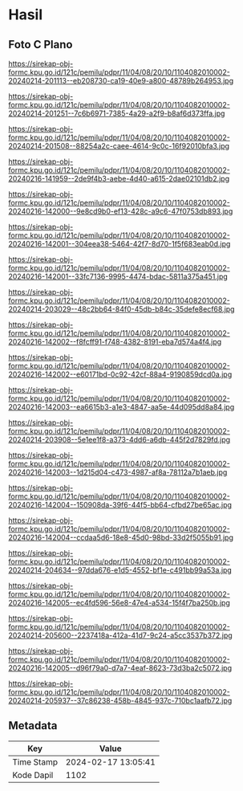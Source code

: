 # Hasil

## Foto C Plano

https://sirekap-obj-formc.kpu.go.id/121c/pemilu/pdpr/11/04/08/20/10/1104082010002-20240214-201113--eb208730-ca19-40e9-a800-48789b264953.jpg

https://sirekap-obj-formc.kpu.go.id/121c/pemilu/pdpr/11/04/08/20/10/1104082010002-20240214-201251--7c6b6971-7385-4a29-a2f9-b8af6d373ffa.jpg

https://sirekap-obj-formc.kpu.go.id/121c/pemilu/pdpr/11/04/08/20/10/1104082010002-20240214-201508--88254a2c-caee-4614-9c0c-16f92010bfa3.jpg

https://sirekap-obj-formc.kpu.go.id/121c/pemilu/pdpr/11/04/08/20/10/1104082010002-20240216-141959--2de9f4b3-aebe-4d40-a615-2dae02101db2.jpg

https://sirekap-obj-formc.kpu.go.id/121c/pemilu/pdpr/11/04/08/20/10/1104082010002-20240216-142000--9e8cd9b0-ef13-428c-a9c6-47f0753db893.jpg

https://sirekap-obj-formc.kpu.go.id/121c/pemilu/pdpr/11/04/08/20/10/1104082010002-20240216-142001--304eea38-5464-42f7-8d70-1f5f683eab0d.jpg

https://sirekap-obj-formc.kpu.go.id/121c/pemilu/pdpr/11/04/08/20/10/1104082010002-20240216-142001--33fc7136-9995-4474-bdac-5811a375a451.jpg

https://sirekap-obj-formc.kpu.go.id/121c/pemilu/pdpr/11/04/08/20/10/1104082010002-20240214-203029--48c2bb64-84f0-45db-b84c-35defe8ecf68.jpg

https://sirekap-obj-formc.kpu.go.id/121c/pemilu/pdpr/11/04/08/20/10/1104082010002-20240216-142002--f8fcff91-f748-4382-8191-eba7d574a4f4.jpg

https://sirekap-obj-formc.kpu.go.id/121c/pemilu/pdpr/11/04/08/20/10/1104082010002-20240216-142002--e60171bd-0c92-42cf-88a4-9190859dcd0a.jpg

https://sirekap-obj-formc.kpu.go.id/121c/pemilu/pdpr/11/04/08/20/10/1104082010002-20240216-142003--ea6615b3-a1e3-4847-aa5e-44d095dd8a84.jpg

https://sirekap-obj-formc.kpu.go.id/121c/pemilu/pdpr/11/04/08/20/10/1104082010002-20240214-203908--5e1ee1f8-a373-4dd6-a6db-445f2d7829fd.jpg

https://sirekap-obj-formc.kpu.go.id/121c/pemilu/pdpr/11/04/08/20/10/1104082010002-20240216-142003--1d215d04-c473-4987-af8a-78112a7b1aeb.jpg

https://sirekap-obj-formc.kpu.go.id/121c/pemilu/pdpr/11/04/08/20/10/1104082010002-20240216-142004--150908da-39f6-44f5-bb64-cfbd27be65ac.jpg

https://sirekap-obj-formc.kpu.go.id/121c/pemilu/pdpr/11/04/08/20/10/1104082010002-20240216-142004--ccdaa5d6-18e8-45d0-98bd-33d2f5055b91.jpg

https://sirekap-obj-formc.kpu.go.id/121c/pemilu/pdpr/11/04/08/20/10/1104082010002-20240214-204634--97dda676-e1d5-4552-bf1e-c491bb99a53a.jpg

https://sirekap-obj-formc.kpu.go.id/121c/pemilu/pdpr/11/04/08/20/10/1104082010002-20240216-142005--ec4fd596-56e8-47e4-a534-15f4f7ba250b.jpg

https://sirekap-obj-formc.kpu.go.id/121c/pemilu/pdpr/11/04/08/20/10/1104082010002-20240214-205600--2237418a-412a-41d7-9c24-a5cc3537b372.jpg

https://sirekap-obj-formc.kpu.go.id/121c/pemilu/pdpr/11/04/08/20/10/1104082010002-20240216-142005--d96f79a0-d7a7-4eaf-8623-73d3ba2c5072.jpg

https://sirekap-obj-formc.kpu.go.id/121c/pemilu/pdpr/11/04/08/20/10/1104082010002-20240214-205937--37c86238-458b-4845-937c-710bc1aafb72.jpg


## Metadata

| Key        | Value               |
| ---------- | ------------------- |
| Time Stamp | 2024-02-17 13:05:41 |
| Kode Dapil | 1102                |



